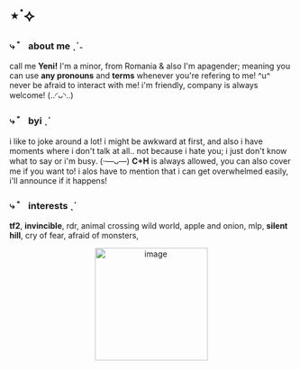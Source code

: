 # ⋆˙⟡
### ⤷ ゛ about me ˎˊ˗
call me **Yeni!** I'm a minor, from Romania & also I'm apagender; meaning you can use **any pronouns** and **terms** whenever you're refering to me! ^u^
never be afraid to interact with me! i'm friendly, company is always welcome! (..◜ᴗ◝..)

### ⤷ ゛ byi ˎˊ
i like to joke around a lot! i might be awkward at first, and also i have moments where i don't talk at all.. not because i hate you; i just don't know what to say or i'm busy. (ᵕ—ᴗ—) **C+H** is always allowed, you can also cover me if you want to! i alos have to mention that i can get overwhelmed easily, i'll announce if it happens!

### ⤷ ゛ interests ˎˊ 
**tf2**, **invincible**, rdr, animal crossing wild world, apple and onion, mlp, **silent hill**, cry of fear, afraid of monsters, 

<div align="center">
<img width="200" height="200" alt="image" src="https://github.com/user-attachments/assets/02701870-ff4a-4b03-8e95-0d9684e5f26b" />





















